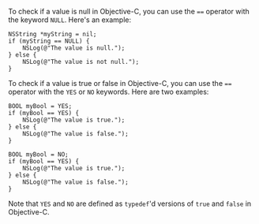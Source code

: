 To check if a value is null in Objective-C, you can use the `==` operator with the keyword `NULL`. Here's an example:

```
NSString *myString = nil;
if (myString == NULL) {
    NSLog(@"The value is null.");
} else {
    NSLog(@"The value is not null.");
}
```

To check if a value is true or false in Objective-C, you can use the `==` operator with the `YES` or `NO` keywords. Here are two examples:

```
BOOL myBool = YES;
if (myBool == YES) {
    NSLog(@"The value is true.");
} else {
    NSLog(@"The value is false.");
}
```

```
BOOL myBool = NO;
if (myBool == YES) {
    NSLog(@"The value is true.");
} else {
    NSLog(@"The value is false.");
}
```

Note that `YES` and `NO` are defined as `typedef`'d versions of `true` and `false` in Objective-C.